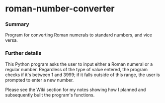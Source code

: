 # roman-number-converter

### Summary
Program for converting Roman numerals to standard numbers, and vice versa.

### Further details

This Python program asks the user to input either a Roman numeral or a regular number. Regardless of the type of value entered, the program checks if it's between 1 and 3999; if it falls outside of this range, the user is prompted to enter a new number.

Please see the Wiki section for my notes showing how I planned and subsequently built the program's functions.
